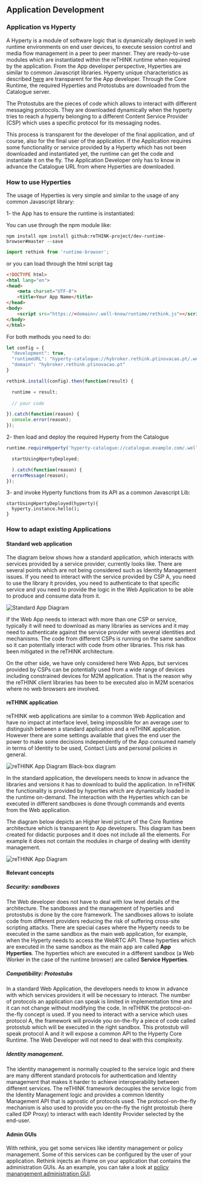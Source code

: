 Application Development
-----------------------

### Application vs Hyperty

A Hyperty is a module of software logic that is dynamically deployed in web runtime environments on end user devices, to execute session control and media flow management in a peer to peer manner. They are ready-to-use modules which are instantiated within the reTHINK runtime when required by the application. From the App developer perspective, Hyperties are similar to common Javascript libraries. Hyperty unique characteristics as described [here](hyperty.md) are transparent for the App developer. Through the Core Runtime, the required Hyperties and Protostubs are downloaded from the Catalogue server. 

The Protostubs are the pieces of code which allows to interact with different messaging protocols. They are downloaded dynamically when the hyperty tries to reach a hyperty belonging to a different Content Service Provider (CSP) which uses a specific protocol for its messaging nodes.

This process is transparent for the developer of the final application, and of course, also for the final user of the application. If the Application requires some functionality or service provided by a Hyperty which has not been downloaded and instantiated yet, the runtime can get the code and instantiate it on the fly. The Application Developer only has to know in advance the Catalogue URL from where Hyperties are downloaded.


### How to use Hyperties

The usage of Hyperties is very simple and similar to the usage of any common Javascript library:

1- the App has to ensure the runtime is instantiated:

You can use through the npm module like:
```shell
npm install npm install github:reTHINK-project/dev-runtime-browser#master --save
```
```javascript
import rethink from 'runtime-browser';
```

or you can load through the html script tag

```html
<!DOCTYPE html>
<html lang="en">
<head>
    <meta charset="UTF-8">
    <title>Your App Name</title>
</head>
<body>
    <script src="https://<domain>/.well-know/runtime/rethink.js"></script>
</body>
</html>
```

For both methods you need to do:

```javascript
let config = {
  "development": true,
  "runtimeURL": "hyperty-catalogue://hybroker.rethink.ptinovacao.pt/.well-known/runtime/Runtime",
  "domain": "hybroker.rethink.ptinovacao.pt"
}

rethink.install(config).then(function(result) {

  runtime = result;
  
  // your code

}).catch(function(reason) {
  console.error(reason);
});
```

2- then load and deploy the required Hyperty from the Catalogue

```javascript
runtime.requireHyperty('hyperty-catalogue://catalogue.example.com/.well-known/hyperty/HelloWorldReporter').then(

  startUsingHpertyDeployed;

  ).catch(function(reason) {
  errorMessage(reason);
});
```

3- and invoke Hyperty functions from its API as a common Javascript Lib:

```
startUsingHpertyDeployed(hyperty){
  hyperty.instance.hello();
}

```

### How to adapt existing Applications

#### Standard web application
The diagram below shows how a standard application, which interacts with services provided by a service provider, currently looks like. There are several points which are not being considered such as Identity Management issues. If you need to interact with the service provided by CSP A, you need to use the library it provides, you need to authenticate to that specific service and you need to provide the logic in the Web Application to be able to produce and consume data from it.

![Standard App Diagram](standard_app_diagrams.png)

If the Web App needs to interact with more than one CSP or service, typically it will need to download as many libraries as services and it may need to authenticate against the service provider with several identities and mechanisms. The code from different CSPs is running on the same sandbox so it can potentially interact with code from other libraries. This risk has been mitigated in the reTHINK architecture.

On the other side, we have only considered here Web Apps, but services provided by CSPs can be potentially used from a wide range of devices including constrained devices for M2M application. That is the reason why the reTHINK client libraries has been to be executed also in M2M scenarios where no web browsers are involved.

#### reTHINK application
reTHINK web applications are similar to a common Web Application and have no impact at interface level, being impossible for an average user to distinguish between a standard application and a reTHINK application. However there are some settings available that gives the end user the power to make some decisions independently of the App consumed namely in terms of Identity to be used, Contact Lists and personal policies in general.

![reTHINK App Diagram Black-box diagram](hyperty-app-black-box.png)

In the standard application, the developers needs to know in advance the libraries and versions it has to download to build the application. In reTHINK the functionality is provided by hyperties which are dynamically loaded in the runtime on-demand. The interaction with the Hyperties which can be executed in different sandboxes is done through commands and events from the Web application.


The diagram below depicts an Higher level picture of the Core Runtime architecture which is transparent to App developers. This diagram has been created for didactic purposes and it does not include all the elements. For example it does not contain the modules in charge of dealing with identity management.

![reTHINK App Diagram](hyperty_app_diagrams.png)


#### Relevant concepts
##### Security: sandboxes
The Web developer does not have to deal with low level details of the architecture. The sandboxes and the management of hyperties and protostubs is done by the core framework. The sandboxes allows to isolate code from different providers reducing the risk of suffering cross-site scripting attacks.
There are special cases where the Hyperty needs to be executed in the same sandbox as the main web application, for example, when the Hyperty needs to access the WebRTC API. These hyperties which are executed in the same sandbox as the main app are called **App Hyperties**. The hyperties which are executed in a different sandbox (a Web Worker in the case of the runtime browser) are called **Service Hyperties**.  

##### Compatibility: Protostubs
In a standard Web Application, the developers needs to know in advance with which services providers it will be necessary to interact. The number of protocols an application can speak is limited in implementation time and it can not change without modifying the code. In reTHINK the protocol-on-the-fly concept is used. If you need to interact with a service which uses protocol A, the framework will provide you on-the-fly a piece of code called protostub which will be executed in the right sandbox. This protostub will speak protocol A and it will expose a common API to the Hyperty Core Runtime. The Web Developer will not need to deal with this complexity.   

##### Identity management.
The identity management is normally coupled to the service logic and there are many different standard protocols for authentication and Identity management that makes it harder to achieve interoperability between different services. The reTHINK framework decouples the service logic from the Identity Management logic and provides a common Identity Management API that is agnostic of protocols used. The protocol-on-the-fly mechanism is also used to provide you on-the-fly the right protostub (here called IDP Proxy) to interact with each Identity Provider selected by the end-user.

#### Admin GUIs

With rethink, you get some services like identity management or policy management. Some of this services can be configured by the user of your application. Rethink injects an iframe on your application that contains the administration GUIs. As an example, you can take a look at [policy manangement administration GUI](../policy-management/user-interface.md).
